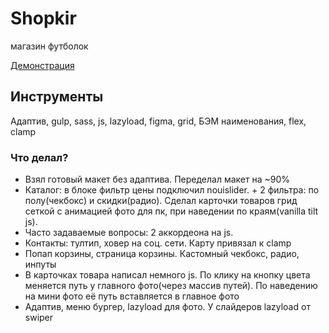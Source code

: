 <h1>Shopkir</h1> <span>магазин футболок</span>

<a href="https://kir8313.github.io/shop/">Демонстрация</a>

<h2>Инструменты</h2> <span>Адаптив, gulp, sass, js, lazyload, figma, grid, БЭМ наименования, flex, clamp</span>
<h3>Что делал?</h3>
<ul>
  <li>Взял готовый макет без адаптива. Переделал макет на ~90%</li>
  <li>Каталог: в блоке фильтр цены подключил nouislider. + 2 фильтра: по полу(чекбокс) и скидки(радио). Сделал карточки товаров грид сеткой с анимацией фото для пк, при наведении по краям(vanilla tilt js).</li>
  <li>Часто задаваемые вопросы: 2 аккордеона на js.</li>
  <li>Контакты: тултип, ховер на соц. сети. Карту привязал к clamp</li>
  <li>Попап корзины, страница корзины. Кастомный чекбокс, радио, инпуты</li>
  <li>В карточках товара написал немного js. По клику на кнопку цвета меняется путь у главного фото(через массив путей). По наведению на мини фото её путь вставляется в главное фото</li>
  <li>Адаптив, меню бургер, lazyload для фото. У слайдеров lazyload от swiper</li>
</ul>

